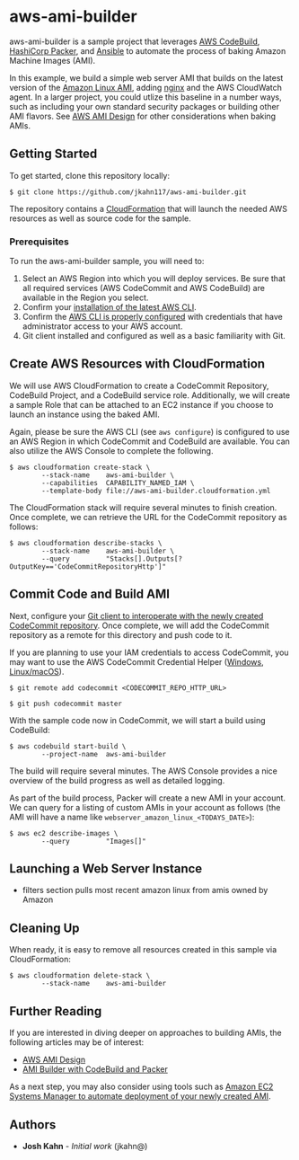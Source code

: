 # aws-ami-builder

aws-ami-builder is a sample project that leverages [AWS CodeBuild](https://aws.amazon.com/codebuild/), [HashiCorp Packer](https://www.packer.io/intro/index.html), and [Ansible](https://www.ansible.com/) to automate the process of baking Amazon Machine Images (AMI).

In this example, we build a simple web server AMI that builds on the latest version of the [Amazon Linux AMI](https://aws.amazon.com/amazon-linux-ami/), adding [nginx](https://nginx.org/en/) and the AWS CloudWatch agent. In a larger project, you could utlize this baseline in a number ways, such as including your own standard security packages or building other AMI flavors.  See [AWS AMI Design](https://aws.amazon.com/answers/configuration-management/aws-ami-design/) for other considerations when baking AMIs.

## Getting Started

To get started, clone this repository locally:

```
$ git clone https://github.com/jkahn117/aws-ami-builder.git
```

The repository contains a [CloudFormation](https://aws.amazon.com/cloudformation/) that will launch the needed AWS resources as well as source code for the sample.

### Prerequisites

To run the aws-ami-builder sample, you will need to:

1. Select an AWS Region into which you will deploy services. Be sure that all required services (AWS CodeCommit and AWS CodeBuild) are available in the Region you select.
2. Confirm your [installation of the latest AWS CLI](http://docs.aws.amazon.com/cli/latest/userguide/installing.html).
3. Confirm the [AWS CLI is properly configured](http://docs.aws.amazon.com/cli/latest/userguide/cli-chap-getting-started.html#cli-quick-configuration) with credentials that have administrator access to your AWS account.
4. Git client installed and configured as well as a basic familiarity with Git.

## Create AWS Resources with CloudFormation

We will use AWS CloudFormation to create a CodeCommit Repository, CodeBuild Project, and a CodeBuild service role. Additionally, we will create a sample Role that can be attached to an EC2 instance if you choose to launch an instance using the baked AMI.

Again, please be sure the AWS CLI (see `aws configure`) is configured to use an AWS Region in which CodeCommit and CodeBuild are available. You can also utilize the AWS Console to complete the following.

```
$ aws cloudformation create-stack \
        --stack-name    aws-ami-builder \
        --capabilities  CAPABILITY_NAMED_IAM \
        --template-body file://aws-ami-builder.cloudformation.yml
```

The CloudFormation stack will require several minutes to finish creation.  Once complete, we can retrieve the URL for the CodeCommit repository as follows:

```
$ aws cloudformation describe-stacks \
        --stack-name    aws-ami-builder \
        --query         "Stacks[].Outputs[?OutputKey=='CodeCommitRepositoryHttp']"
```

## Commit Code and Build AMI

Next, configure your [Git client to interoperate with the newly created CodeCommit repository](http://docs.aws.amazon.com/codecommit/latest/userguide/setting-up.html). Once complete, we will add the CodeCommit repository as a remote for this directory and push code to it.

If you are planning to use your IAM credentials to access CodeCommit, you may want to use the AWS CodeCommit Credential Helper ([Windows](http://docs.aws.amazon.com/codecommit/latest/userguide/setting-up-https-windows.html), [Linux/macOS](http://docs.aws.amazon.com/codecommit/latest/userguide/setting-up-https-unixes.html)).

```
$ git remote add codecommit <CODECOMMIT_REPO_HTTP_URL>

$ git push codecommit master
```

With the sample code now in CodeCommit, we will start a build using CodeBuild:

```
$ aws codebuild start-build \
        --project-name  aws-ami-builder
```

The build will require several minutes. The AWS Console provides a nice overview of the build progress as well as detailed logging.

As part of the build process, Packer will create a new AMI in your account.  We can query for a listing of custom AMIs in your account as follows (the AMI will have a name like `webserver_amazon_linux_<TODAYS_DATE>`):

```
$ aws ec2 describe-images \
        --query         "Images[]"
```

## Launching a Web Server Instance




* filters section pulls most recent amazon linux from amis owned by Amazon


## Cleaning Up

When ready, it is easy to remove all resources created in this sample via CloudFormation:

```
$ aws cloudformation delete-stack \
        --stack-name    aws-ami-builder
```


## Further Reading

If you are interested in diving deeper on approaches to building AMIs, the following articles may be of interest:

* [AWS AMI Design](https://aws.amazon.com/answers/configuration-management/aws-ami-design/)
* [AMI Builder with CodeBuild and Packer](https://aws.amazon.com/blogs/devops/how-to-create-an-ami-builder-with-aws-codebuild-and-hashicorp-packer/)

As a next step, you may also consider using tools such as [Amazon EC2 Systems Manager to automate deployment of your newly created AMI](https://aws.amazon.com/blogs/aws/streamline-ami-maintenance-and-patching-using-amazon-ec2-systems-manager-automation/).

## Authors

* **Josh Kahn** - *Initial work* (jkahn@)
